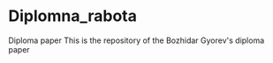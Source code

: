 Diplomna_rabota
===============

Diploma paper
This is the repository of the Bozhidar Gyorev's diploma paper
